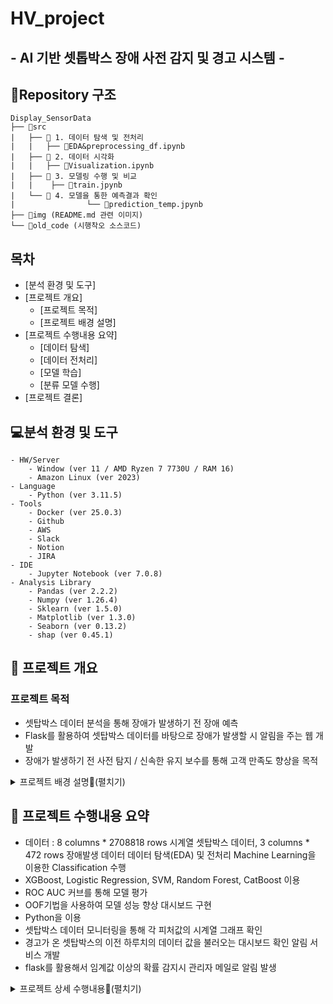 # HV_project
## - AI 기반 셋톱박스 장애 사전 감지 및 경고 시스템 -

## 📁Repository 구조
```
Display_SensorData
├── 📁src 
|	├── 📁 1. 데이터 탐색 및 전처리
|	|	├── 📃EDA&preprocessing_df.ipynb
|	├── 📁 2. 데이터 시각화
|	|	├── 📃Visualization.ipynb
|	├── 📁 3. 모델링 수행 및 비교
|	|	 ├── 📃train.jpynb
|	└── 📁 4. 모델을 통한 예측결과 확인
|                └── 📃prediction_temp.jpynb
├── 📁img (README.md 관련 이미지) 
└── 📁old_code (시행착오 소스코드)
```

## 목차


  * [분석 환경 및 도구]
  * [프로젝트 개요]
	  * [프로젝트 목적]
	  * [프로젝트 배경 설명]
  * [프로젝트 수행내용 요약]
      * [데이터 탐색]
      * [데이터 전처리]
      * [모델 학습]
      * [분류 모델 수행]
  * [프로젝트 결론]





## 💻분석 환경 및 도구

```
- HW/Server
	- Window (ver 11 / AMD Ryzen 7 7730U / RAM 16)
	- Amazon Linux (ver 2023)
- Language
	- Python (ver 3.11.5)
- Tools
	- Docker (ver 25.0.3)
	- Github
	- AWS
	- Slack
	- Notion
	- JIRA
- IDE
	- Jupyter Notebook (ver 7.0.8)
- Analysis Library
	- Pandas (ver 2.2.2)
	- Numpy (ver 1.26.4)
	- Sklearn (ver 1.5.0)
	- Matplotlib (ver 1.3.0)
	- Seaborn (ver 0.13.2)
	- shap (ver 0.45.1)
```


## 🌿 프로젝트 개요
### 프로젝트 목적

- 셋탑박스 데이터 분석을 통해 장애가 발생하기 전 장애 예측
- Flask를 활용하여 셋탑박스 데이터를 바탕으로 장애가 발생할 시 알림을 주는 웹 개발
- 장애가 발생하기 전 사전 탐지 / 신속한 유지 보수를 통해 고객 만족도 향상을 목적



<details>
<summary> 프로젝트 배경 설명📌(펼치기)</summary>
<div markdown="1">       

- 과학기술정보통신부의 유료방송서비스 품질평가 결과에 따르면 LG헬로비전의 경우 2022년 이후 이상화면 발생 빈도가 증가하는 추세. 2022년에는 이상발생 비율이 평균 이하였지만 2023년에는 평균이상을 기록, 전년도에 비해 3배 증가.
- 이에 따라 이용자의 만족도도 2022년 대비 2023년에 감소와 더불어 평균 이하 기록.

</div>
</details>



## 🌿 프로젝트 수행내용 요약

- 데이터 : 8 columns * 2708818 rows  시계열 셋탑박스 데이터, 3 columns * 472 rows 장애발생 데이터
데이터 탐색(EDA) 및 전처리
Machine Learning을 이용한 Classification 수행
- XGBoost, Logistic Regression, SVM, Random Forest, CatBoost 이용
- ROC AUC 커브를 통해 모델 평가
- OOF기법을 사용하여 모델 성능 향상
대시보드 구현
- Python을 이용
- 셋탑박스 데이터 모니터링을 통해 각 피처값의 시계열 그래프 확인
- 경고가 온 셋탑박스의 이전 하루치의 데이터 값을 불러오는 대시보드 확인
알림 서비스 개발
- flask를 활용해서 임계값 이상의 확률 감지시 관리자 메일로 알림 발생

<details>
<summary> 프로젝트 상세 수행내용📌(펼치기)</summary>
<div markdown="1">    

## 📌데이터 탐색
- 데이터 : hellovision 4/1 ~ 5/1까지의 셋탑박스 데이터, 해당 기간 중 장애 발생 데이터 (csv 파일)
- 8 columns * 2708818 rows, 3 columns * 472 rows 데이터임
- 동일한 시간에 같은 셋탑박스의 데이터가 여러 번 측정되는 경우가 존재함
	- 온오프라인여부 컬럼은 offline을 무조건적으로 우선시 해야함
- 장애는 MAJOR, CRITICAL로 구분되어 있음

## 📌[데이터 전처리]
- 온오프라인여부 컬럼 소문자화
- 셀번호, 측정시간 NaN값인 경우 삭제
- 중복 데이터 처리
	- 중복되는 경우 분산확인 결과 대체로 작지만, 큰 경우 매우 큼
	- 100 넘어가는 경우 최빈값으로, 나머지는 평균으로 합쳐줌
- 장애발생을 1, 정상을 0으로 지정
- 장애내역 데이터는 시간단위가 초 단위로 측정이 되었지만 settop 데이터는 5분단위임 
	- settop데이터에서 가장 가까운 앞쪽 시간을 찾아 장애 발생지점으로 선정

<details>
<summary> 데이터 전처리 상세내용📌(펼치기)</summary>
<div markdown="1">   
    
    
## 📌[모델 학습]
- 수행 목표 및 방법
	- 비정상 예측을 위한 분류 학습 시행
- 수행 내용
    - lag을 통한 시계열 데이터 성질 추가
    - 추가 feature 사용
    - stratify를 통한 불균형 문제 해결
    - OOF 사용을 통한 모델 성능 향상


## 📌[분류 모델 수행]
### 1) 분류 모델의 이해
- 단일 모델 학습 방식
	- 단일 알고리즘으로 하나의 모델을 이용하여 분류함
	- 해당 알고리즘 : SVM, Decision Tree
- Ensemble 모델 학습 방식
	- (1) Voting
	    - **여러 알고리즘**으로 모델을 생성하고 분류 결과를 비교하여 가장 좋은 모델을 선정하는 방법
        - voting 유형
        	- hard voting : voting 결과를 1, 0으로 리턴
	        - soft voting : voting 결과를 확률로 리턴

	- (2) Bagging
	    - **한 가지 알고리즘**으로 여러 개의 모델 생성하여 병렬 학습함
	    - 각 모델은 데이터 샘플링을 달리하여 비교함
	    - 해당 알고리즘 : Random Forest

	- (3) Boosting
	    - 여러 모델이 **순차적으로 학습함**
	    - 이전 모델이 잘못 분류한 데이터에 **가중치**를 부여하고 다음 모델 훈련에 적용함
	    - 해당 알고리즘 : Ada Boost, GBM, XGBoost, LightBoost

	- (4) Stacking
	    - 이전 모델 훈련 결과로 나온 예측값으로 다음 모델(메타모델)을 훈련함

### 2) 사용 모델
XGBoost : 높은 예측 성능과 빠른 학습 속도를 제공하며, 병렬 처리와 정규화 기능을 통해 과적합을 방지
- 피처 중요도를 제공하여 모델 해석이 용이하기 때문에 사용

Logistic Regression : 이해하기 쉽고 구현이 간단하며, 확률 기반 예측을 제공하고, 선형 분리 가능성 가정 하에서 효율적으로 동작
- 계산이 간단하여 빠르게 학습할 수 있는 장점

SVM : 고차원 데이터와 비선형 데이터를 처리하는 데 유리하며, 메모리의 효율적인 상용이 가능하고 작은 데이터셋에서도 높은 성능을 발휘.

random forest : 랜덤 포레스트는 높은 정확도와 과적합 방지, 다양한 데이터 처리 가능-결측치 처리와 병렬 처리, 안정성과 범용성을 제공하기 때문에 분류 문제에서 효과적으로 사용

CatBoost : 카테고리형 피처를 자동으로 처리하고, 적은 튜닝으로도 높은 예측 성능을 제공하며, 효율적인 알고리즘으로 빠른 학습 속도를 자랑
-실험을 통해 Learning_rate, n_estimators등의 하이퍼 파라미터 조절

### 모델 평가
1. 평가 지표 :　ROC AUC 커브
- 가지고 있는 데이터가 정상이 비정상에 비해 훨씬 많은 불균형 데이터이기 때문에 정확도로 성능을 평가하기에는 무리가 있다고 판단해서 이를 보완하기 위해 ROC AUC 커브 사용
- AUC기준 0.8 이상의 값 확보

2. 교차검증 기법인 OOF사용
- 학습 데이터를 늘리고 개수가 적은 비정상 데이터를 모두 활용한 테스트가 가능하기 때문에 교차검증 기법인 OOF사용

<details>
<summary>평가지표 배경지식📌(펼치기)</summary>
<div markdown="1">   

    - 정확도(accuracy) : TN + TP / 전체
    - 정밀도(precision) : TP / (FP + TP)
        - Pos로 예측한 것 중 실제 Pos였던 것
        - 양성예측도
        - Pos 예측 성능을 더 정밀하게 측정하기 위한 평가지표
        - FP를 낮추는 데 초점
    - 재현율(recall) : TP / (FN + TP)
        - 실제 Pos인 것 중 실제 Pos였던 것
        - 민감도, TPR(True Positive Rate)
        - Pos를 Neg로 판단하면 치명적인 경우 사용
        - FN을 낮추는 데 초점
    - F1 Score
        - 정밀도와 재현율의 조화평균
        - 두 평가지표를 적절히 고려하는 경우에 사용함
        -  2pr/(p+r)
    - ROC 곡선
        - 이진분류의 예측 성능 측정에 사용함
        - FP비율 - TP비율(recall) 곡선

## 🌿 프로젝트 결론

- 다른 분류 모델에 피해 ROC AUC 지표가 가장 우수한 XGBoost를 기준으로 비정상을 예측함
- OOF기법을 사용해 성능 향상
- 이 때 가장 높은 f1 score의 threshold를 찾아내고 기준으로 삼아 장애, 비장애 여부 판단


### 각 부분 별 기대효과
기술
- 셋탑박스의 특정 feature를 기반으로 장애예측이 가능한 시스템 개발
경제/산업
- 품질 경쟁력 있는 시스템으로 MSO 시장 선도
사회
- 고령층과 같은 정보취약계층에 도움이 되는 서비스 개발

### LGhellovision 기대 효과
기존 고객 이탈 방지 및 수익 손실 감소
- 사전 교체 시스템 도입 : AI 기반 장애 패턴 감지를 통한 조기 경보 솔루션을 제공해 이상이 감지된 셋톱박스를 사전에 교체하여, 고객의 불편 최소화

hellovison 사내 업무 효율 증대
- 실시간 시각화 대시보드 제공 : 현재 셋톱박스 상태를 실시간으로 시각화하여 직접 확인 가능
- 오류 시점의 빠른 파악 : 실시간 알림 서비스를 통해 오류 시점을 신속하게 파악 가능
- 사전 알림 시스템 구축 : 오류가 발생하기 전에 관리자에게 e-mail로 알림을 제공하여, 사전에 문제를 인지하고 대응 가능
<a href="#" class="btn--success" >